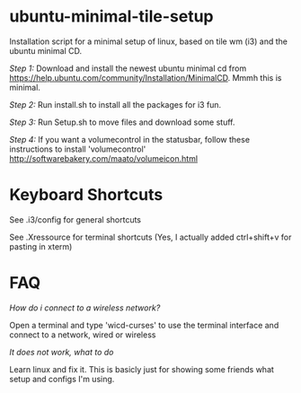 ubuntu-minimal-tile-setup
=========================

Installation script for a minimal setup of linux, based on tile wm (i3) and the ubuntu minimal CD.

*Step 1:*
Download and install the newest ubuntu minimal cd from
https://help.ubuntu.com/community/Installation/MinimalCD. 
Mmmh this is minimal.

*Step 2:*
Run install.sh to install all the packages for i3 fun.

*Step 3:*
Run Setup.sh to move files and download some stuff.

*Step 4:*
If you want a volumecontrol in the statusbar, 
follow these instructions to install
'volumecontrol' http://softwarebakery.com/maato/volumeicon.html


Keyboard Shortcuts
=========================

 See .i3/config for general shortcuts

 See .Xressource for terminal shortcuts
 (Yes, I actually added ctrl+shift+v for
  pasting in xterm)


FAQ
=========================

*How do i connect to a wireless network?*

Open a terminal and type 'wicd-curses' to use
the terminal interface and connect to a network,
wired or wireless

*It does not work, what to do*

Learn linux and fix it. This is basicly just for showing
some friends what setup and configs I'm using.

